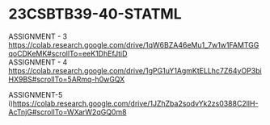 # 23CSBTB39-40-STATML
ASSIGNMENT - 3  
https://colab.research.google.com/drive/1qW6BZA46eMu1_7w1w1FAMTGGqoCDKeMK#scrollTo=eeK1DhEfJtiD  
ASSIGNMENT - 4   
https://colab.research.google.com/drive/1gPG1uY1AgmKtELLhc7Z64yOP3biHX9BS#scrollTo=5ARmq-h0wGQX  

ASSIGNMENT-5
i)https://colab.research.google.com/drive/1JZhZba2sodvYk2zs0388C2llH-AcTnjG#scrollTo=WXarW2qGQ0m8


